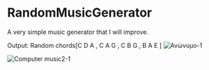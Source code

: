 # RandomMusicGenerator
A very simple music generator that I will improve.

Output:
Random chords[C D A 
, C A G 
, C B G 
, B A E 
]
![Ανώνυμο-1](https://user-images.githubusercontent.com/118050744/201640834-63678131-0486-4f34-b543-03dc61ae2e4e.png)

![Computer music2-1](https://user-images.githubusercontent.com/118050744/201639988-c4a1c158-f575-4142-989c-fbf6469bef72.svg)
